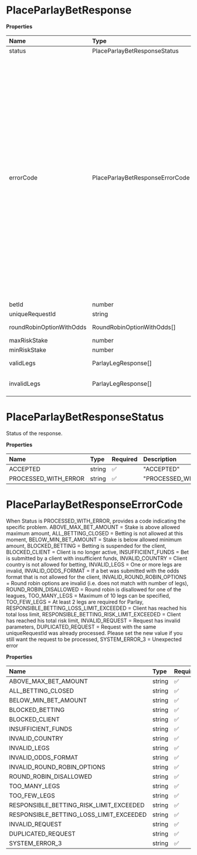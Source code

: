 # PlaceParlayBetResponse

**Properties**

| Name                     | Type                            | Required | Description                                                                                                                                                                                                                                                                                                                                                                                                                                                                                                                                                                                                                                                                                                                                                                                                                                                                                                                                                                                                                                                                                                                                                                                                                                                                                                                                                                                       |
| :----------------------- | :------------------------------ | :------- | :------------------------------------------------------------------------------------------------------------------------------------------------------------------------------------------------------------------------------------------------------------------------------------------------------------------------------------------------------------------------------------------------------------------------------------------------------------------------------------------------------------------------------------------------------------------------------------------------------------------------------------------------------------------------------------------------------------------------------------------------------------------------------------------------------------------------------------------------------------------------------------------------------------------------------------------------------------------------------------------------------------------------------------------------------------------------------------------------------------------------------------------------------------------------------------------------------------------------------------------------------------------------------------------------------------------------------------------------------------------------------------------------ |
| status                   | PlaceParlayBetResponseStatus    | ❌       | Status of the response.                                                                                                                                                                                                                                                                                                                                                                                                                                                                                                                                                                                                                                                                                                                                                                                                                                                                                                                                                                                                                                                                                                                                                                                                                                                                                                                                                                           |
| errorCode                | PlaceParlayBetResponseErrorCode | ❌       | When Status is PROCESSED_WITH_ERROR, provides a code indicating the specific problem. ABOVE_MAX_BET_AMOUNT = Stake is above allowed maximum amount, ALL_BETTING_CLOSED = Betting is not allowed at this moment, BELOW_MIN_BET_AMOUNT = Stake is below allowed minimum amount, BLOCKED_BETTING = Betting is suspended for the client, BLOCKED_CLIENT = Client is no longer active, INSUFFICIENT_FUNDS = Bet is submitted by a client with insufficient funds, INVALID_COUNTRY = Client country is not allowed for betting, INVALID_LEGS = One or more legs are invalid, INVALID_ODDS_FORMAT = If a bet was submitted with the odds format that is not allowed for the client, INVALID_ROUND_ROBIN_OPTIONS = Round robin options are invalid (i.e. does not match with number of legs), ROUND_ROBIN_DISALLOWED = Round robin is disallowed for one of the leagues, TOO_MANY_LEGS = Maximum of 10 legs can be specified, TOO_FEW_LEGS = At least 2 legs are required for Parlay, RESPONSIBLE_BETTING_LOSS_LIMIT_EXCEEDED = Client has reached his total loss limit, RESPONSIBLE_BETTING_RISK_LIMIT_EXCEEDED = Client has reached his total risk limit, INVALID_REQUEST = Request has invalid parameters, DUPLICATED_REQUEST = Request with the same uniqueRequestId was already processed. Please set the new value if you still want the request to be processed, SYSTEM_ERROR_3 = Unexpected error |
| betId                    | number                          | ❌       | Id of a newly created bet.                                                                                                                                                                                                                                                                                                                                                                                                                                                                                                                                                                                                                                                                                                                                                                                                                                                                                                                                                                                                                                                                                                                                                                                                                                                                                                                                                                        |
| uniqueRequestId          | string                          | ❌       | Unique identifier provided in the request.                                                                                                                                                                                                                                                                                                                                                                                                                                                                                                                                                                                                                                                                                                                                                                                                                                                                                                                                                                                                                                                                                                                                                                                                                                                                                                                                                        |
| roundRobinOptionWithOdds | RoundRobinOptionWithOdds[]      | ❌       | Provides array with all acceptable Round Robin options with parlay odds for that option.                                                                                                                                                                                                                                                                                                                                                                                                                                                                                                                                                                                                                                                                                                                                                                                                                                                                                                                                                                                                                                                                                                                                                                                                                                                                                                          |
| maxRiskStake             | number                          | ❌       | Maximum stake amount                                                                                                                                                                                                                                                                                                                                                                                                                                                                                                                                                                                                                                                                                                                                                                                                                                                                                                                                                                                                                                                                                                                                                                                                                                                                                                                                                                              |
| minRiskStake             | number                          | ❌       | Minimum stake amount                                                                                                                                                                                                                                                                                                                                                                                                                                                                                                                                                                                                                                                                                                                                                                                                                                                                                                                                                                                                                                                                                                                                                                                                                                                                                                                                                                              |
| validLegs                | ParlayLegResponse[]             | ❌       | Collection of valid legs (format described below). Can be empty if no valid legs found.                                                                                                                                                                                                                                                                                                                                                                                                                                                                                                                                                                                                                                                                                                                                                                                                                                                                                                                                                                                                                                                                                                                                                                                                                                                                                                           |
| invalidLegs              | ParlayLegResponse[]             | ❌       | The collection of legs that resulted in error (format described below). Can be empty if no invalid legs found.                                                                                                                                                                                                                                                                                                                                                                                                                                                                                                                                                                                                                                                                                                                                                                                                                                                                                                                                                                                                                                                                                                                                                                                                                                                                                    |

# PlaceParlayBetResponseStatus

Status of the response.

**Properties**

| Name                 | Type   | Required | Description            |
| :------------------- | :----- | :------- | :--------------------- |
| ACCEPTED             | string | ✅       | "ACCEPTED"             |
| PROCESSED_WITH_ERROR | string | ✅       | "PROCESSED_WITH_ERROR" |

# PlaceParlayBetResponseErrorCode

When Status is PROCESSED_WITH_ERROR, provides a code indicating the specific problem. ABOVE_MAX_BET_AMOUNT = Stake is above allowed maximum amount, ALL_BETTING_CLOSED = Betting is not allowed at this moment, BELOW_MIN_BET_AMOUNT = Stake is below allowed minimum amount, BLOCKED_BETTING = Betting is suspended for the client, BLOCKED_CLIENT = Client is no longer active, INSUFFICIENT_FUNDS = Bet is submitted by a client with insufficient funds, INVALID_COUNTRY = Client country is not allowed for betting, INVALID_LEGS = One or more legs are invalid, INVALID_ODDS_FORMAT = If a bet was submitted with the odds format that is not allowed for the client, INVALID_ROUND_ROBIN_OPTIONS = Round robin options are invalid (i.e. does not match with number of legs), ROUND_ROBIN_DISALLOWED = Round robin is disallowed for one of the leagues, TOO_MANY_LEGS = Maximum of 10 legs can be specified, TOO_FEW_LEGS = At least 2 legs are required for Parlay, RESPONSIBLE_BETTING_LOSS_LIMIT_EXCEEDED = Client has reached his total loss limit, RESPONSIBLE_BETTING_RISK_LIMIT_EXCEEDED = Client has reached his total risk limit, INVALID_REQUEST = Request has invalid parameters, DUPLICATED_REQUEST = Request with the same uniqueRequestId was already processed. Please set the new value if you still want the request to be processed, SYSTEM_ERROR_3 = Unexpected error

**Properties**

| Name                                    | Type   | Required | Description                               |
| :-------------------------------------- | :----- | :------- | :---------------------------------------- |
| ABOVE_MAX_BET_AMOUNT                    | string | ✅       | "ABOVE_MAX_BET_AMOUNT"                    |
| ALL_BETTING_CLOSED                      | string | ✅       | "ALL_BETTING_CLOSED"                      |
| BELOW_MIN_BET_AMOUNT                    | string | ✅       | "BELOW_MIN_BET_AMOUNT"                    |
| BLOCKED_BETTING                         | string | ✅       | "BLOCKED_BETTING"                         |
| BLOCKED_CLIENT                          | string | ✅       | "BLOCKED_CLIENT"                          |
| INSUFFICIENT_FUNDS                      | string | ✅       | "INSUFFICIENT_FUNDS"                      |
| INVALID_COUNTRY                         | string | ✅       | "INVALID_COUNTRY"                         |
| INVALID_LEGS                            | string | ✅       | "INVALID_LEGS"                            |
| INVALID_ODDS_FORMAT                     | string | ✅       | "INVALID_ODDS_FORMAT"                     |
| INVALID_ROUND_ROBIN_OPTIONS             | string | ✅       | "INVALID_ROUND_ROBIN_OPTIONS"             |
| ROUND_ROBIN_DISALLOWED                  | string | ✅       | "ROUND_ROBIN_DISALLOWED"                  |
| TOO_MANY_LEGS                           | string | ✅       | "TOO_MANY_LEGS"                           |
| TOO_FEW_LEGS                            | string | ✅       | "TOO_FEW_LEGS"                            |
| RESPONSIBLE_BETTING_RISK_LIMIT_EXCEEDED | string | ✅       | "RESPONSIBLE_BETTING_RISK_LIMIT_EXCEEDED" |
| RESPONSIBLE_BETTING_LOSS_LIMIT_EXCEEDED | string | ✅       | "RESPONSIBLE_BETTING_LOSS_LIMIT_EXCEEDED" |
| INVALID_REQUEST                         | string | ✅       | "INVALID_REQUEST"                         |
| DUPLICATED_REQUEST                      | string | ✅       | "DUPLICATED_REQUEST"                      |
| SYSTEM_ERROR_3                          | string | ✅       | "SYSTEM_ERROR_3"                          |
